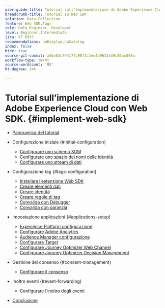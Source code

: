 ```yaml
---
user-guide-title: Tutorial sull’implementazione di Adobe Experience Cloud con Web SDK
breadcrumb-title: Tutorial su Web SDK
solution: Data Collection
feature: Web SDK,Tags
role: Data Engineer, Developer
level: Beginner,Intermediate
jira: KT-6953
recommendations: noDisplay,noCatalog
index: false
hide: true
source-git-commit: a56a63c79417fc98f2c3ec4a9613e39c46ac098a
workflow-type: tm+mt
source-wordcount: '95'
ht-degree: 24%

---
```



# Tutorial sull’implementazione di Adobe Experience Cloud con Web SDK. {#implement-web-sdk}

+ [Panoramica del tutorial](overview.md)
+ Configurazione iniziale {#initial-configuration}
   + [Configurare uno schema XDM](configure-schemas.md)
   + [Configurare uno spazio dei nomi delle identità](configure-identities.md)
   + [Configurare uno stream di dati](configure-datastream.md)

+ Configurazione tag {#tags-configuration}
   + [Installare l’estensione Web SDK](install-web-sdk.md)
   + [Creare elementi dati](create-data-elements.md)
   + [Creare identità](create-identities.md)
   + [Creare regole di tag](create-tag-rule.md)
   + [Convalida con Debugger](validate-with-debugger.md)
   + [Convalida con garanzia](validate-with-assurance.md)

+ Impostazione applicazioni {#applications-setup}
   + [Experience Platform configurazione](setup-experience-platform.md)
   + [Configurare Adobe Analytics](setup-analytics.md)
   + [Audience Manager configurazione](setup-audience-manager.md)
   + [Configurare Target](setup-target.md)
   + [Configurare Journey Optimizer Web Channel](setup-web-channel.md)
   + [Configurare Journey Optimizer Decision Management](setup-decision-management.md)

+ Gestione del consenso {#consent-management}
   + [Configurare il consenso](setup-consent.md)

+ Inoltro eventi {#event-forwarding}
   + [Configurare l’inoltro degli eventi](setup-event-forwarding.md)

+ [Conclusione](conclusion.md)

